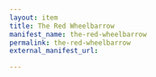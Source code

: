 ```yaml
---
layout: item
title: The Red Wheelbarrow
manifest_name: the-red-wheelbarrow
permalink: the-red-wheelbarrow
external_manifest_url: 

---
```

<!-- Add an essay or interpretive material below this line,
using HTML or markdown.  Do not modify this file above this line -->
